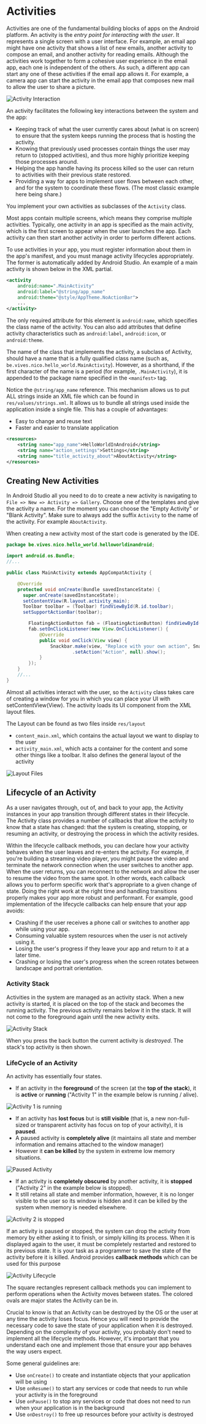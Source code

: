 <!-- toc -->

# Activities

Activities are one of the fundamental building blocks of apps on the Android platform. An activity is the *entry point for interacting with the user*. It represents a single screen with a user interface. For example, an email app might have one activity that shows a list of new emails, another activity to compose an email, and another activity for reading emails. Although the activities work together to form a cohesive user experience in the email app, each one is independent of the others. As such, a different app can start any one of these activities if the email app allows it. For example, a camera app can start the activity in the email app that composes new mail to allow the user to share a picture.

![Activity Interaction](img/activities.jpg)

An activity facilitates the following key interactions between the system and the app:
* Keeping track of what the user currently cares about (what is on screen) to ensure that the system keeps running the process that is hosting the activity.
* Knowing that previously used processes contain things the user may return to (stopped activities), and thus more highly prioritize keeping those processes around.
* Helping the app handle having its process killed so the user can return to activities with their previous state restored.
* Providing a way for apps to implement user flows between each other, and for the system to coordinate these flows. (The most classic example here being share.)

You implement your own activities as subclasses of the `Activity` class.

Most apps contain multiple screens, which means they comprise multiple activities. Typically, one activity in an app is specified as the main activity, which is the first screen to appear when the user launches the app. Each activity can then start another activity in order to perform different actions.

To use activities in your app, you must register information about them in the app's manifest, and you must manage activity lifecycles appropriately. The former is automatically added by Android Studio. An example of a main activity is shown below in the XML partial.

```XML
<activity
    android:name=".MainActivity"
    android:label="@string/app_name"
    android:theme="@style/AppTheme.NoActionBar">
    ...
</activity>
```

The only required attribute for this element is `android:name`, which specifies the class name of the activity. You can also add attributes that define activity characteristics such as `android:label`, `android:icon`, or `android:theme`.

The name of the class that implements the activity, a subclass of Activity, should have a name that is a fully qualified class name (such as, `be.vives.nico.hello_world.MainActivity`). However, as a shorthand, if the first character of the name is a period (for example, `.MainActivity`), it is appended to the package name specified in the `<manifest>` tag.

Notice the `@string/app_name` reference. This mechanism allows us to put ALL strings inside an XML file which can be found in `res/values/strings.xml`.
It allows us to bundle all strings used inside the application inside a single file. This has a couple of advantages:
* Easy to change and reuse text
* Faster and easier to translate application

```xml
<resources>
    <string name="app_name">HelloWorldInAndroid</string>
    <string name="action_settings">Settings</string>
    <string name="title_activity_about">AboutActivity</string>
</resources>
```

## Creating New Activities

In Android Studio all you need to do to create a new activity is navigating to `File => New => Activity => Gallery`. Choose one of the templates and give the activity a name. For the moment you can choose the "Empty Activity" or "Blank Activity". Make sure to always add the suffix `Activity` to the name of the activity. For example `AboutActivity`.

When creating a new activity most of the start code is generated by the IDE.

```java
package be.vives.nico.hello_world.helloworldinandroid;

import android.os.Bundle;
//...

public class MainActivity extends AppCompatActivity {

    @Override
    protected void onCreate(Bundle savedInstanceState) {
      super.onCreate(savedInstanceState);
      setContentView(R.layout.activity_main);
      Toolbar toolbar = (Toolbar) findViewById(R.id.toolbar);
      setSupportActionBar(toolbar);

        FloatingActionButton fab = (FloatingActionButton) findViewById(R.id.fab);
        fab.setOnClickListener(new View.OnClickListener() {
            @Override
            public void onClick(View view) {
                Snackbar.make(view, "Replace with your own action", Snackbar.LENGTH_LONG)
                        .setAction("Action", null).show();
            }
        });
    }
    //...
}
```

Almost all activities interact with the user, so the `Activity` class takes care of creating a window for you in which you can place your UI with setContentView(View). The activity loads its UI component from the XML layout files.

The Layout can be found as two files inside `res/layout`
* `content_main.xml`, which contains the actual layout we want to display to the user
* `activity_main.xml`, which acts a container for the content and some other things like a toolbar. It also defines the general layout of the activity

![Layout Files](img/layout_files.png)

## Lifecycle of an Activity

As a user navigates through, out of, and back to your app, the Activity instances in your app transition through different states in their lifecycle. The Activity class provides a number of callbacks that allow the activity to know that a state has changed: that the system is creating, stopping, or resuming an activity, or destroying the process in which the activity resides.

Within the lifecycle callback methods, you can declare how your activity behaves when the user leaves and re-enters the activity. For example, if you're building a streaming video player, you might pause the video and terminate the network connection when the user switches to another app. When the user returns, you can reconnect to the network and allow the user to resume the video from the same spot. In other words, each callback allows you to perform specific work that's appropriate to a given change of state. Doing the right work at the right time and handling transitions properly makes your app more robust and performant. For example, good implementation of the lifecycle callbacks can help ensure that your app avoids:

* Crashing if the user receives a phone call or switches to another app while using your app.
* Consuming valuable system resources when the user is not actively using it.
* Losing the user's progress if they leave your app and return to it at a later time.
* Crashing or losing the user's progress when the screen rotates between landscape and portrait orientation.

### Activity Stack

Activities in the system are managed as an activity stack. When a new activity is started, it is placed on the top of the stack and becomes the running activity. The previous activity remains below it in the stack. It will not come to the foreground again until the new activity exits.

![Activity Stack](img/stack.png)

When you press the back button the current activity is *destroyed*. The stack's top activity is then shown.

### LifeCycle of an Activity

An activity has essentially four states.
* If an activity in the **foreground** of the screen (at the **top of the stack**), it is **active** or **running** ("Activity 1" in the example below is running / alive).

![Activity 1 is running](img/stack_2_activities.png)

* If an activity has **lost focus** but is **still visible** (that is, a new non-full-sized or transparent activity has focus on top of your activity), it is **paused**.
 * A paused activity is **completely alive** (it maintains all state and member information and remains attached to the window manager)
 * However it **can be killed** by the system in extreme low memory situations.

 ![Paused Activity](img/paused.png)

* If an activity is **completely obscured** by another activity, it is **stopped** ("Activity 2" in the example below is stopped).
 * It still retains all state and member information, however, it is no longer visible to the user so its window is hidden and it can be killed by the system when memory is needed elsewhere.

![Activity 2 is stopped](img/stack_2_activities.png)

If an activity is paused or stopped, the system can drop the activity from memory by either asking it to finish, or simply killing its process. When it is displayed again to the user, it must be completely restarted and restored to its previous state. It is your task as a programmer to save the state of the activity before it is killed. Android provides **callback methods** which can be used for this purpose

![Activity Lifecycle](img/activity_lifecycle.png)

The square rectangles represent callback methods you can implement to perform operations when the Activity moves between states. The colored ovals are major states the Activity can be in.

Crucial to know is that an Activity can be destroyed by the OS or the user at any time the activity loses focus. Hence you will need to provide the necessary code to save the state of your application when it is destroyed. Depending on the complexity of your activity, you probably don't need to implement all the lifecycle methods. However, it's important that you understand each one and implement those that ensure your app behaves the way users expect.

Some general guidelines are:
* Use `onCreate()` to create and instantiate objects that your application will be using
* Use `onResume()` to start any services or code that needs to run while your activity is in the foreground
* Use `onPause()` to stop any services or code that does not need to run when your application is in the background
* Use `onDestroy()` to free up resources before your activity is destroyed
